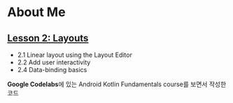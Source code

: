 # About Me

## [Lesson 2: Layouts](https://developer.android.com/courses/kotlin-android-fundamentals/toc#lesson_2_layouts)

- 2.1 Linear layout using the Layout Editor
- 2.2 Add user interactivity
- 2.4 Data-binding basics

**Google Codelabs**에 있는 Android Kotlin Fundamentals course를 보면서 작성한 코드

